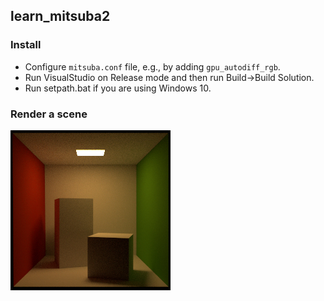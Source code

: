 ## learn_mitsuba2

### Install
* Configure `mitsuba.conf` file, e.g., by adding `gpu_autodiff_rgb`.
* Run VisualStudio on Release mode and then run Build->Build Solution.
* Run setpath.bat if you are using Windows 10.

### Render a scene
![](RandomCode/output.jpg)